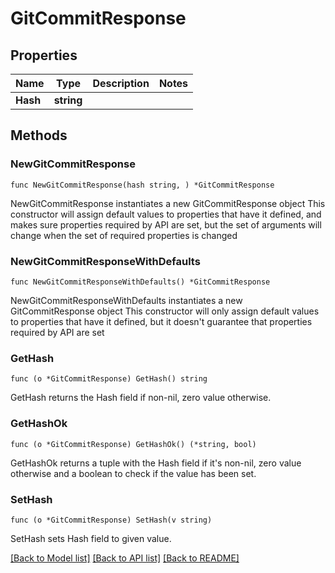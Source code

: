 # GitCommitResponse

## Properties

Name | Type | Description | Notes
------------ | ------------- | ------------- | -------------
**Hash** | **string** |  | 

## Methods

### NewGitCommitResponse

`func NewGitCommitResponse(hash string, ) *GitCommitResponse`

NewGitCommitResponse instantiates a new GitCommitResponse object
This constructor will assign default values to properties that have it defined,
and makes sure properties required by API are set, but the set of arguments
will change when the set of required properties is changed

### NewGitCommitResponseWithDefaults

`func NewGitCommitResponseWithDefaults() *GitCommitResponse`

NewGitCommitResponseWithDefaults instantiates a new GitCommitResponse object
This constructor will only assign default values to properties that have it defined,
but it doesn't guarantee that properties required by API are set

### GetHash

`func (o *GitCommitResponse) GetHash() string`

GetHash returns the Hash field if non-nil, zero value otherwise.

### GetHashOk

`func (o *GitCommitResponse) GetHashOk() (*string, bool)`

GetHashOk returns a tuple with the Hash field if it's non-nil, zero value otherwise
and a boolean to check if the value has been set.

### SetHash

`func (o *GitCommitResponse) SetHash(v string)`

SetHash sets Hash field to given value.



[[Back to Model list]](../README.md#documentation-for-models) [[Back to API list]](../README.md#documentation-for-api-endpoints) [[Back to README]](../README.md)


